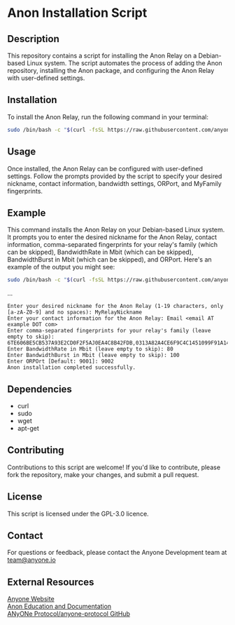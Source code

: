 # Anon Installation Script

## Description
This repository contains a script for installing the Anon Relay on a Debian-based Linux system. The script automates the process of adding the Anon repository, installing the Anon package, and configuring the Anon Relay with user-defined settings.

## Installation
To install the Anon Relay, run the following command in your terminal:
```bash
sudo /bin/bash -c "$(curl -fsSL https://raw.githubusercontent.com/anyone-protocol/anon-install/refs/heads/main/install.sh)"
```

## Usage
Once installed, the Anon Relay can be configured with user-defined settings. Follow the prompts provided by the script to specify your desired nickname, contact information, bandwidth settings, ORPort, and MyFamily fingerprints.

## Example
This command installs the Anon Relay on your Debian-based Linux system. It prompts you to enter the desired nickname for the Anon Relay, contact information, comma-separated fingerprints for your relay's family (which can be skipped), BandwidthRate in Mbit (which can be skipped), BandwidthBurst in Mbit (which can be skipped), and ORPort. Here's an example of the output you might see:

```bash
sudo /bin/bash -c "$(curl -fsSL https://raw.githubusercontent.com/anyone-protocol/anon-install/refs/heads/main/install.sh)"
```
...
```mathematics
Enter your desired nickname for the Anon Relay (1-19 characters, only [a-zA-Z0-9] and no spaces): MyRelayNickname
Enter your contact information for the Anon Relay: Email <email AT example DOT com>
Enter comma-separated fingerprints for your relay's family (leave empty to skip): 6TE606BE5CB537A93E2CD0F2F5AJ0EA4C8B42FDB,0313A82A4CE6F9C4C1451099F91A1424BAC714M0
Enter BandwidthRate in Mbit (leave empty to skip): 80
Enter BandwidthBurst in Mbit (leave empty to skip): 100
Enter ORPOrt [Default: 9001]: 9002
Anon installation completed successfully.
```
## Dependencies
* curl
* sudo
* wget
* apt-get

## Contributing
Contributions to this script are welcome! If you'd like to contribute, please fork the repository, make your changes, and submit a pull request.

## License
This script is licensed under the GPL-3.0 licence.

## Contact
For questions or feedback, please contact the Anyone Development team at team@anyone.io

## External Resources

[Anyone Website](https://anyone.io)<br>
[Anon Education and Documentation](https://docs.anyone.io)<br>
[ANyONe Protocol/anyone-protocol GitHub](https://github.com/anyone-protocol)
